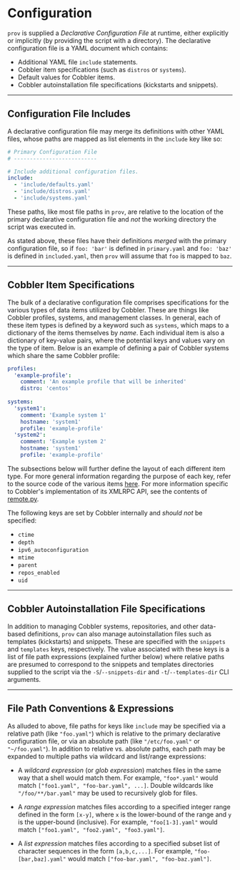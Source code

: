 # Configuration

`prov` is supplied a _Declarative Configuration File_ at runtime, either
explicitly or implicitly (by providing the script with a directory). The
declarative configuration file is a YAML document which contains:

* Additional YAML file `include` statements.
* Cobbler item specifications (such as `distros` or `systems`).
* Default values for Cobbler items.
* Cobbler autoinstallation file specifications (kickstarts and snippets).


----
## Configuration File Includes

A declarative configuration file may merge its definitions with other YAML
files, whose paths are mapped as list elements in the `include` key like so:

```yaml
# Primary Configuration File
# --------------------------

# Include additional configuration files.
include:
  - 'include/defaults.yaml'
  - 'include/distros.yaml'
  - 'include/systems.yaml'
```

These paths, like most file paths in `prov`, are relative to the location of the
primary declarative configuration file and _not_ the working directory the
script was executed in.

As stated above, these files have their definitions _merged_ with the primary
configuration file, so if `foo: 'bar'` is defined in `primary.yaml` and
`foo: 'baz'` is defined in `included.yaml`, then `prov` will assume that `foo`
is mapped to `baz`.


----
## Cobbler Item Specifications

The bulk of a declarative configuration file comprises specifications for the
various types of data items utilized by Cobbler. These are things like Cobbler
profiles, systems, and management classes. In general, each of these item types
is defined by a keyword such as `systems`, which maps to a dictionary of the
items themselves by _name_. Each individual item is also a dictionary of
key-value pairs, where the potential keys and values vary on the type of item.
Below is an example of defining a pair of Cobbler systems which share the same
Cobbler profile:

```yaml
profiles:
  'example-profile':
    comment: 'An example profile that will be inherited'
    distro: 'centos'
    
systems:
  'system1':
    comment: 'Example system 1'
    hostname: 'system1'
    profile: 'example-profile'
  'system2':
    comment: 'Example system 2'
    hostname: 'system1'
    profile: 'example-profile'
```

The subsections below will further define the layout of each different item
type. For more general information regarding the purpose of each key, refer to
the source code of the various items
[here](https://github.com/cobbler/cobbler/tree/master/cobbler/items). For more
information specific to Cobbler's implementation of its XMLRPC API, see the
contents of
[remote.py](https://github.com/cobbler/cobbler/blob/master/cobbler/remote.py).

The following keys are set by Cobbler internally and _should not_ be specified:

* `ctime`
* `depth`
* `ipv6_autoconfiguration`
* `mtime`
* `parent`
* `repos_enabled`
* `uid`

----
## Cobbler Autoinstallation File Specifications

In addition to managing Cobbler systems, repositories, and other data-based
definitions, `prov` can also manage autoinstallation files such as templates
(kickstarts) and snippets. These are specified with the `snippets` and
`templates` keys, respectively. The value associated with these keys is a list
of file path expressions (explained further below) where relative paths are
presumed to correspond to the snippets and templates directories supplied to the
script via the `-S`/`--snippets-dir` and `-t`/`--templates-dir` CLI arguments.

----
## File Path Conventions & Expressions

As alluded to above, file paths for keys like `include` may be specified via a
relative path (like `"foo.yaml"`) which is relative to the primary declarative
configuration file, or via an absolute path (like `"/etc/foo.yaml"` or
`"~/foo.yaml"`). In addition to relative vs. absolute paths, each path may be
expanded to multiple paths via wildcard and list/range expressions:

* A _wildcard expression_ (or _glob expression_) matches files in the same way
  that a shell would match them. For example, `"foo*.yaml"` would match
  `["foo1.yaml", "foo-bar.yaml", ...]`. Double wildcards like
  `"/foo/**/bar.yaml"` may be used to recursively glob for files.

* A _range expression_ matches files according to a specified integer range
  defined in the form `[x-y]`, where `x` is the lower-bound of the range and `y`
  is the upper-bound (inclusive). For example, `"foo[1-3].yaml"` would match
  `["foo1.yaml", "foo2.yaml", "foo3.yaml"]`. 

* A _list expression_ matches files according to a specified subset list of
  character sequences in the form `[a,b,c,...]`. For example,
  `"foo-[bar,baz].yaml"` would match `["foo-bar.yaml", "foo-baz.yaml"]`. 

